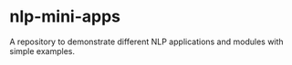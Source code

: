 # nlp-mini-apps
A repository to demonstrate different NLP applications and modules with simple examples. 
